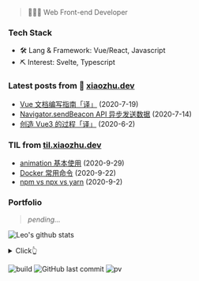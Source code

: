 > 👨🏻‍💻 Web Front-end Developer

### Tech Stack

- 🛠 Lang & Framework: Vue/React, Javascript
- ⛏ Interest: Svelte, Typescript

### Latest posts from 📝 [xiaozhu.dev](https://xiaozhu.dev)

- [Vue 文档编写指南「译」](https://xiaozhu.dev/post/vue-docs-writing-guide/) (2020-7-19)
- [Navigator.sendBeacon API 异步发送数据](https://xiaozhu.dev/post/send-beacon-api/) (2020-7-14)
- [创造 Vue3 的过程「译」](https://xiaozhu.dev/post/the-process-of-making-vue-3/) (2020-6-2)

### TIL from [til.xiaozhu.dev](https://til.xiaozhu.dev)

- [animation 基本使用](https://github.com/mopig/til/blob/master/css/animation-basic.md.md) (2020-9-29)
- [Docker 常用命令](https://github.com/mopig/til/blob/master/docker/docker-cli.md.md) (2020-9-22)
- [npm vs npx vs yarn](https://github.com/mopig/til/blob/master/npm/npm-npx-yarn.md) (2020-9-2)

### Portfolio

> *pending...*

![Leo's github stats](https://github-readme-stats.vercel.app/api?username=mopig&show_icons=true&title_color=c1c7cb&icon_color=cfd3d6&text_color=374140&bg_color=e9ebec&hide=stars,issues)

<details>
  <summary>Click👆</summary>
  <pre>
  🤷‍♂️
  </pre>
</details>

![build](https://github.com/mopig/mopig/workflows/build/badge.svg)
![GitHub last commit](https://img.shields.io/github/last-commit/mopig/mopig)
![pv](https://pageview.vercel.app/?github_user=mopig)
